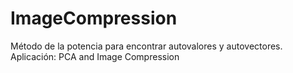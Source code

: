 # ImageCompression
Método de la potencia para encontrar autovalores y autovectores. Aplicación: PCA and Image Compression 

